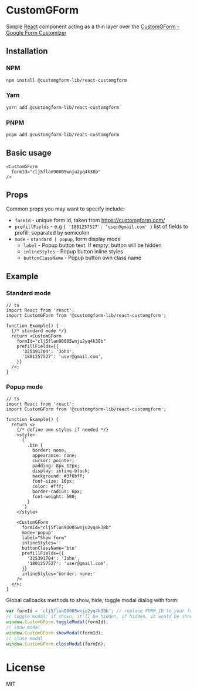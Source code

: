 # CustomGForm

Simple [React](http://facebook.github.io/react/) component acting as a thin layer over the [CustomGForm - Google Form Customizer](https://customgform.com/)

## Installation

### NPM

```bash
npm install @customgform-lib/react-customgform
```

### Yarn

```bash
yarn add @customgform-lib/react-customgform
```

### PNPM

```bash
pnpm add @customgform-lib/react-customgform
```

## Basic usage

```tsx
<CustomGForm 
  formId="clj5flan90005wnju2yq4k38b"
/>
```

## Props

Common props you may want to specify include:

- `formId` - unique form id, taken from https://customgform.com/
- `prefillFields` - e.g `{ '1801257527': 'user@gmail.com' }` list of fields to prefill, separated by semicolon
- `mode` - `standard | popup`, form display mode
  - `label` - Popup button text. If empty: button will be hidden
  - `inlineStyles` - Popup button inline styles
  - `buttonClassName` - Popup button own class name


## Example

### Standard mode
```tsx
// ts
import React from 'react';
import CustomGForm from '@customgform-lib/react-customgform';

function Example() {
  {/* standard mode */}
  return <CustomGForm 
    formId="clj5flan90005wnju2yq4k38b"
    prefillFields={{
      '325391704': 'John',
      '1801257527': 'user@gmail.com',
    }}
  />;
}
```

### Popup mode
```tsx
// ts
import React from 'react';
import CustomGForm from '@customgform-lib/react-customgform';

function Example() {
  return <>
    {/* define own styles if needed */}
    <style>
      {`
        .btn { 
          border: none;
          appearance: none;
          cursor: pointer;
          padding: 8px 12px;
          display: inline-block;
          background: #3f6bff;
          font-size: 16px;
          color: #fff;
          border-radius: 6px;
          font-weight: 500; 
        }
      `}
    </style>

    <CustomGForm 
      formId="clj5flan90005wnju2yq4k38b" 
      mode='popup' 
      label="Show form"
      inlineStyles=''
      buttonClassName='btn'
      prefillFields={{
        '325391704': 'John',
        '1801257527': 'user@gmail.com',
      }}
      inlineStyles='border: none;'
    />
  </>;
}
```

Global callbacks methods to show, hide, toggle modal dialog with form:
 ```javascript
var formId = 'clj5flan90005wnju2yq4k38b'; // replace FORM_ID to your form id
// toggle modal: if shown, it'll be hidden, if hidden, it would be shown
window.CustomGForm.toggleModal(formId);
// show modal
window.CustomGForm.showModal(formId);
// close modal
window.CustomGForm.closeModal(formId);
```

# License

MIT
